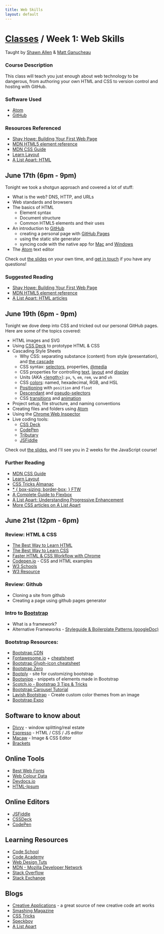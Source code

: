 ```yaml
---
title: Web Skills
layout: default
---
```


# [Classes](../) / Week 1: Web Skills

Taught by [Shawn Allen](/instructors/#shawn) & [Matt Ganucheau](/instructors/#matt)

### Course Description
This class will teach you just enough about web technology to be
dangerous, from authoring your own HTML and CSS to version control and
hosting with GitHub.

### Software Used
* [Atom](http://atom.io)
* [GitHub](https://github.com)

### Resources Referenced

* [Shay Howe: Building Your First Web Page](http://learn.shayhowe.com/html-css/building-your-first-web-page/)
* [MDN HTML5 element reference](https://developer.mozilla.org/en-US/docs/Web/Guide/HTML/HTML5/HTML5_element_list)
* [MDN CSS Guide](https://developer.mozilla.org/en-US/docs/Web/Guide/CSS)
* [Learn Layout](http://learnlayout.com/)
* [A List Apart: HTML](http://alistapart.com/topic/html)

## June 17th (6pm - 9pm)

Tonight we took a shotgun approach and covered a lot of stuff:

* What is the web? DNS, HTTP, and URLs
* Web standards and browsers
* The basics of HTML
  - Element syntax
  - Document structure
  - Common HTML5 elements and their uses
* An introduction to [GitHub](https://github.com)
  - creating a personal page with [GitHub Pages](https://pages.github.com)
  - using the static site generator
  - syncing code with the native app for [Mac](http://mac.github.com) and [Windows](http://windows.github.com)
* The [Atom](http://atom.io) text editor

Check out [the slides](slides/day1.html) on your own time, and [get in
touch](http://github.com/shawnbot) if you have any questions!

### Suggested Reading
* [Shay Howe: Building Your First Web Page](http://learn.shayhowe.com/html-css/building-your-first-web-page/)
* [MDN HTML5 element reference](https://developer.mozilla.org/en-US/docs/Web/Guide/HTML/HTML5/HTML5_element_list)
* [A List Apart: HTML articles](http://alistapart.com/topic/html)


## June 19th (6pm - 9pm)

Tonight we dove deep into CSS and tricked out our personal GitHub pages.
Here are some of the topics covered:

* HTML images and SVG
* Using [CSS Deck](http://cssdeck.com) to prototype HTML & CSS
* Cascading Style Sheets
  - Why CSS: separating substance (content) from style (presentation), and [the cascade](https://developer.mozilla.org/en-US/docs/Web/Guide/CSS/Getting_Started/Cascading_and_inheritance)
  - CSS syntax: [selectors](https://developer.mozilla.org/en-US/docs/Web/Guide/CSS/Getting_started/Selectors), properties, [@media](https://developer.mozilla.org/en-US/docs/Web/Guide/CSS/Getting_Started/Media)
  - CSS properties for controlling [text](https://developer.mozilla.org/en-US/docs/Web/Guide/CSS/Getting_Started/Text_styles), [layout](https://developer.mozilla.org/en-US/docs/Web/Guide/CSS/Getting_Started/Layout) and [display](https://developer.mozilla.org/en-US/docs/Web/Guide/CSS/Getting_Started/Boxes)
  - Units (AKA [&lt;length&gt;](https://developer.mozilla.org/en-US/docs/Web/CSS/length)): `px`, `%`, `em`, `rem`, `vw` and `vh`
  - CSS [colors](https://developer.mozilla.org/en-US/docs/Web/CSS/color_value): named, hexadecimal, RGB, and HSL
  - [Positioning](https://developer.mozilla.org/en-US/docs/Web/CSS/position) with `position` and `float`
  - [Descendant](https://developer.mozilla.org/en-US/docs/Web/Guide/CSS/Getting_Started/Selectors#Information.3A_Selectors_based_on_relationships) and [pseudo-selectors](https://developer.mozilla.org/en-US/docs/Web/Guide/CSS/Getting_Started/Selectors#Pseudo-classes_selectors)
  - CSS [transitions](https://developer.mozilla.org/en-US/docs/Web/Guide/CSS/Using_CSS_transitions) and [animation](https://developer.mozilla.org/en-US/docs/Web/Guide/CSS/Using_CSS_animations)
* Project setup, file structure, and naming conventions
* Creating files and folders using [Atom](http://atom.io)
* Using the [Chrome Web Inspector](https://developer.chrome.com/devtools/docs/dom-and-styles)
* Live coding tools:
  - [CSS Deck](http://cssdeck.com)
  - [CodePen](http://codepen.io)
  - [Tributary](http://tributary.io)
  - [JSFiddle](http://jsfiddle.net)

Check out [the slides](slides/day2.html), and I'll see you in 2 weeks for the
JavaScript course!

### Further Reading
* [MDN CSS Guide](https://developer.mozilla.org/en-US/docs/Web/Guide/CSS)
* [Learn Layout](http://learnlayout.com/)
* [CSS Tricks Almanac](http://css-tricks.com/almanac/)
* [* { box-sizing: border-box; } FTW](http://www.paulirish.com/2012/box-sizing-border-box-ftw/)
* [A Complete Guide to Flexbox](http://css-tricks.com/snippets/css/a-guide-to-flexbox/)
* [A List Apart: Understanding Progressive Enhancement](http://alistapart.com/article/understandingprogressiveenhancement)
* [More CSS articles on A List Apart](http://alistapart.com/topic/css)



## June 21st (12pm - 6pm)

### Review: HTML & CSS
* [The Best Way to Learn HTML](http://webdesign.tutsplus.com/tutorials/the-best-way-to-learn-html--webdesign-10144)
* [The Best Way to Learn CSS](http://webdesign.tutsplus.com/tutorials/the-best-way-to-learn-css--webdesign-11906)
* [Faster HTML & CSS Workflow with Chrome](http://webdesign.tutsplus.com/articles/faster-htmlcss-workflow-with-chrome-developer-tools--webdesign-8314)
* [Codepen.io](http://codepen.io/) - CSS and HTML examples
* [W3 Schools](http://www.w3schools.com/)
* [W3 Resource](http://www.w3resource.com/) 

### Review: Github 
* Cloning a site from github
* Creating a page using github pages generator

### Intro to [Bootstrap](http://getbootstrap.com/)
* What is a framework?
* Alternative Frameworks - [Styleguide & Boilerplate Patterns (googleDoc)](https://docs.google.com/spreadsheet/ccc?key=0AiN0QfBTPpOCdDFjWlM0eU1ra21XanZkekxGbjA2WWc#gid=0) 


### Bootstrap Resources:
* [Bootstrap CDN](http://www.bootstrapcdn.com/)
* [Fontawesome.io](http://fontawesome.io/) + [cheatsheet](http://fontawesome.bootstrapcheatsheets.com/)
* [Bootstrap Glyph-icon cheatsheet](http://glyphicons.bootstrapcheatsheets.com/)
* [Bootstrap Zero](http://www.bootstrapzero.com/)
* [Bootply](http://www.bootply.com/) - site for customizing bootstrap
* [Bootsnipp](http://bootsnipp.com/) - snippets of elements made in Bootstrap
* [Scotch.io - Bootstrap 3 Tips & Tricks](http://scotch.io/bar-talk/bootstrap-3-tips-and-tricks-you-might-not-know)
* [Bootstrap Carousel Tutorial](http://webdesign.tutsplus.com/tutorials/twitter-bootstrap-101-the-carousel--webdesign-7442)
* [Lavish Bootstrap](http://www.lavishbootstrap.com/) - Create custom color themes from an image
* [Bootstrap Expo](http://expo.getbootstrap.com/)

## Software to know about
* [Divvy](https://mizage.com/divvy/) -  window splitting/real estate
* [Espresso](http://macrabbit.com/espresso/) - HTML / CSS / JS editor
* [Macaw](http://macaw.co/) - Image & CSS Editor
* [Brackets](http://brackets.io)

## Online Tools
* [Best Web Fonts](http://www.bestwebfonts.com/)
* [Web Colour Data](http://webcolourdata.com/)
* [Devdocs.io](http://devdocs.io/)
* [HTML-Ipsum](http://html-ipsum.com/)

## Online Editors
* [JSFiddle](http://jsfiddle.net/)
* [CSSDeck](http://cssdeck.com/)
* [CodePen](http://codepen.io/)

## Learning Resources
* [Code School](https://www.codeschool.com/) 
* [Code Academy](http://www.codecademy.com/)    
* [Web Design Tuts](http://webdesign.tutsplus.com/)
* [MDN - Mozilla Developer Network](https://developer.mozilla.org/en-US/)   
* [Stack Overflow](https://stackoverflow.com/) 
* [Stack Exchange](https://stackexchange.com/sites#)

## Blogs
* [Creative Applications](http://www.creativeapplications.net/) - a great source of new creative code art works
* [Smashing Magazine](http://www.smashingmagazine.com/)
* [CSS Tricks](http://css-tricks.com/)
* [Speckboy](http://speckyboy.com/)
* [A List Apart](http://alistapart.com/)
